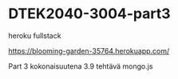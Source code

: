 # DTEK2040-3004-part3

heroku fullstack

https://blooming-garden-35764.herokuapp.com/

Part 3 kokonaisuutena
3.9 tehtävä mongo.js
